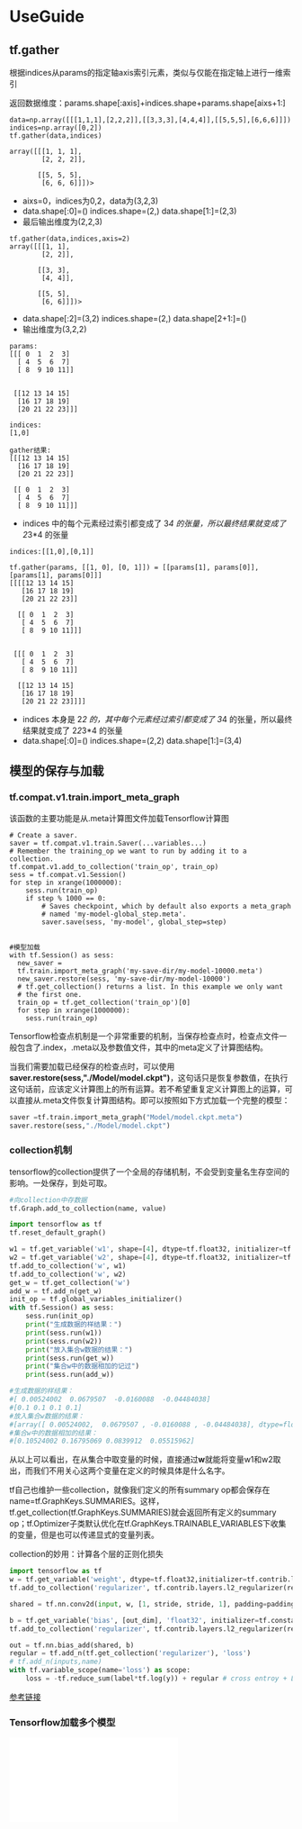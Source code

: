 # UseGuide


## tf.gather

根据indices从params的指定轴axis索引元素，类似与仅能在指定轴上进行一维索引

返回数据维度：params.shape\[:axis\]+indices.shape+params.shape\[aixs+1:\]

```
data=np.array([[[1,1,1],[2,2,2]],[[3,3,3],[4,4,4]],[[5,5,5],[6,6,6]]])
indices=np.array([0,2])
tf.gather(data,indices)

array([[[1, 1, 1],
        [2, 2, 2]],

       [[5, 5, 5],
        [6, 6, 6]]])>
```

* aixs=0，indices为0,2，data为(3,2,3)
* data.shape\[:0\]=()  indices.shape=(2,)  data.shape\[1:\]=(2,3)
* 最后输出维度为(2,2,3)

```
tf.gather(data,indices,axis=2)
array([[[1, 1],
        [2, 2]],

       [[3, 3],
        [4, 4]],

       [[5, 5],
        [6, 6]]])>
```

* data.shape\[:2\]=(3,2)  indices.shape=(2,)  data.shape\[2+1:\]=()
* 输出维度为(3,2,2)

```
params:
[[[ 0  1  2  3]
  [ 4  5  6  7]
  [ 8  9 10 11]]


 [[12 13 14 15]
  [16 17 18 19]
  [20 21 22 23]]]
  
indices:
[1,0]

gather结果:
[[[12 13 14 15]
  [16 17 18 19]
  [20 21 22 23]]

 [[ 0  1  2  3]
  [ 4  5  6  7]
  [ 8  9 10 11]]]
```
* indices 中的每个元素经过索引都变成了 3*4 的张量，所以最终结果就变成了 2*3*4 的张量

```
indices:[[1,0],[0,1]]

tf.gather(params, [[1, 0], [0, 1]]) = [[params[1], params[0]], [params[1], params[0]]] 
[[[[12 13 14 15]
   [16 17 18 19]
   [20 21 22 23]]

  [[ 0  1  2  3]
   [ 4  5  6  7]
   [ 8  9 10 11]]]


 [[[ 0  1  2  3]
   [ 4  5  6  7]
   [ 8  9 10 11]]

  [[12 13 14 15]
   [16 17 18 19]
   [20 21 22 23]]]]

```
* indices 本身是 2*2 的，其中每个元素经过索引都变成了 3*4 的张量，所以最终结果就变成了 2*2*3*4 的张量
* data.shape\[:0\]=()  indices.shape=(2,2)  data.shape\[1:\]=(3,4)

## 模型的保存与加载

### tf.compat.v1.train.import_meta_graph

该函数的主要功能是从.meta计算图文件加载Tensorflow计算图

```
# Create a saver.
saver = tf.compat.v1.train.Saver(...variables...)
# Remember the training_op we want to run by adding it to a collection.
tf.compat.v1.add_to_collection('train_op', train_op)
sess = tf.compat.v1.Session()
for step in xrange(1000000):
    sess.run(train_op)
    if step % 1000 == 0:
        # Saves checkpoint, which by default also exports a meta_graph
        # named 'my-model-global_step.meta'.
        saver.save(sess, 'my-model', global_step=step)


#模型加载      
with tf.Session() as sess:
  new_saver =
  tf.train.import_meta_graph('my-save-dir/my-model-10000.meta')
  new_saver.restore(sess, 'my-save-dir/my-model-10000')
  # tf.get_collection() returns a list. In this example we only want
  # the first one.
  train_op = tf.get_collection('train_op')[0]
  for step in xrange(1000000):
    sess.run(train_op)
```
Tensorflow检查点机制是一个非常重要的机制，当保存检查点时，检查点文件一般包含了.index，.meta以及参数值文件，其中的meta定义了计算图结构。

当我们需要加载已经保存的检查点时，可以使用**saver.restore(sess,"./Model/model.ckpt")**，这句话只是恢复参数值，在执行这句话前，应该定义计算图上的所有运算。若不希望重复定义计算图上的运算，可以直接从.meta文件恢复计算图结构。即可以按照如下方式加载一个完整的模型：
```python
saver =tf.train.import_meta_graph("Model/model.ckpt.meta")
saver.restore(sess,"./Model/model.ckpt")
```

### collection机制

tensorflow的collection提供了一个全局的存储机制，不会受到变量名生存空间的影响。一处保存，到处可取。
```python
#向collection中存数据
tf.Graph.add_to_collection(name, value)

import tensorflow as tf
tf.reset_default_graph()

w1 = tf.get_variable('w1', shape=[4], dtype=tf.float32, initializer=tf.truncated_normal_initializer(stddev=0.1))
w2 = tf.get_variable('w2', shape=[4], dtype=tf.float32, initializer=tf.constant_initializer(0.1))
tf.add_to_collection('w', w1)
tf.add_to_collection('w', w2)
get_w = tf.get_collection('w')
add_w = tf.add_n(get_w)
init_op = tf.global_variables_initializer()
with tf.Session() as sess:
    sess.run(init_op)
    print("生成数据的样结果：")
    print(sess.run(w1))
    print(sess.run(w2))
    print("放入集合w数据的结果：")
    print(sess.run(get_w))
    print("集合w中的数据相加的记过")
    print(sess.run(add_w))

#生成数据的样结果：
#[ 0.00524002  0.0679507  -0.0160088  -0.04484038]
#[0.1 0.1 0.1 0.1]
#放入集合w数据的结果：
#[array([ 0.00524002,  0.0679507 , -0.0160088 , -0.04484038], dtype=float32), array([0.1, 0.1, 0.1, 0.1], dtype=float32)]
#集合w中的数据相加的结果：
#[0.10524002 0.16795069 0.0839912  0.05515962]

```
从以上可以看出，在从集合中取变量的时候，直接通过**w**就能将变量w1和w2取出，而我们不用关心这两个变量在定义的时候具体是什么名字。

tf自己也维护一些collection，就像我们定义的所有summary op都会保存在name=tf.GraphKeys.SUMMARIES。这样，tf.get_collection(tf.GraphKeys.SUMMARIES)就会返回所有定义的summary op；tf.Optimizer子类默认优化在tf.GraphKeys.TRAINABLE_VARIABLES下收集的变量，但是也可以传递显式的变量列表。

collection的妙用：计算各个层的正则化损失
```python
import tensorflow as tf
w = tf.get_variable('weight', dtype=tf.float32,initializer=tf.contrib.layers.xavier_initializer())
tf.add_to_collection('regularizer', tf.contrib.layers.l2_regularizer(regular_num=0.001)(w))

shared = tf.nn.conv2d(input, w, [1, stride, stride, 1], padding=padding)

b = tf.get_variable('bias', [out_dim], 'float32', initializer=tf.constant_initializer(0.))
tf.add_to_collection('regularizer', tf.contrib.layers.l2_regularizer(regular_num=0.001)(b))

out = tf.nn.bias_add(shared, b)
regular = tf.add_n(tf.get_collection('regularizer'), 'loss') 
# tf.add_n(inputs,name)
with tf.variable_scope(name='loss') as scope:
    loss = -tf.reduce_sum(label*tf.log(y)) + regular # cross entroy + L2-norm as the loss
```
[参考链接](https://www.cnblogs.com/wanghui-garcia/p/13384518.html)

### Tensorflow加载多个模型

![](./LoadMultiModel.py)